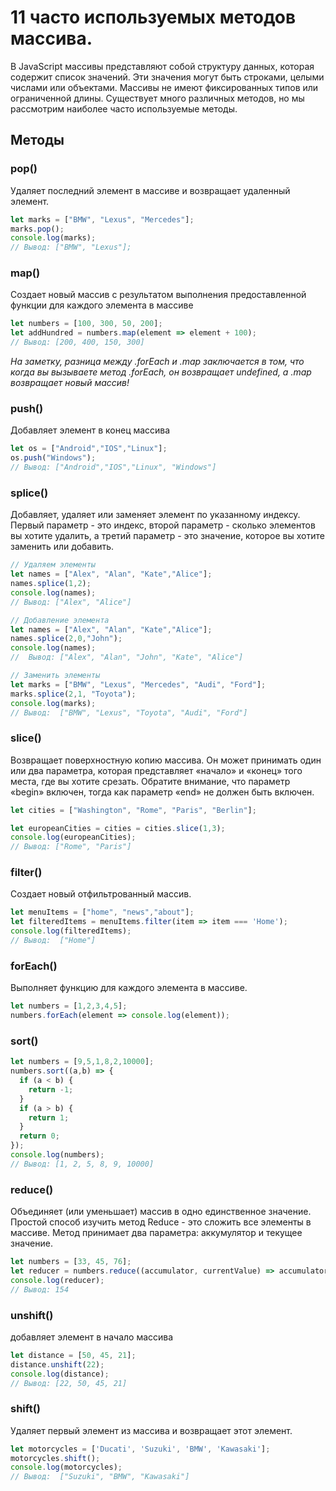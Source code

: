 # 11 часто используемых методов массива.

В JavaScript массивы представляют собой структуру данных, которая содержит список значений. Эти значения могут быть строками, целыми числами или объектами. Массивы не имеют фиксированных типов или ограниченной длины.
Существует много различных методов, 
но мы рассмотрим наиболее часто используемые методы. 


## Методы

### pop()

Удаляет последний элемент в массиве и возвращает удаленный элемент.

```js
let marks = ["BMW", "Lexus", "Mercedes"];
marks.pop();
console.log(marks);
// Вывод: ["BMW", "Lexus"];
```

### map()

Создает новый массив с результатом выполнения предоставленной функции для каждого элемента в массиве

```js
let numbers = [100, 300, 50, 200];
let addHundred = numbers.map(element => element + 100);
// Вывод: [200, 400, 150, 300]
```
*На заметку, разница между .forEach и .map заключается в том, что когда вы вызываете метод .forEach, он возвращает undefined, а .map возвращает новый массив!*

### push()

Добавляет элемент в конец массива

```js
let os = ["Android","IOS","Linux"];
os.push("Windows");
// Вывод: ["Android","IOS","Linux", "Windows"]
```

### splice()

Добавляет, удаляет или заменяет элемент по указанному индексу. Первый параметр - это индекс, второй параметр - сколько элементов вы хотите удалить, а третий параметр - это значение, которое вы хотите заменить или добавить.

```js
// Удаляем элементы
let names = ["Alex", "Alan", "Kate","Alice"];
names.splice(1,2);
console.log(names);
// Вывод: ["Alex", "Alice"]
```
```js
// Добавление элемента
let names = ["Alex", "Alan", "Kate","Alice"];
names.splice(2,0,"John");
console.log(names);
//  Вывод: ["Alex", "Alan", "John", "Kate", "Alice"]
```
```js
// Заменить элементы
let marks = ["BMW", "Lexus", "Mercedes", "Audi", "Ford"];
marks.splice(2,1, "Toyota");
console.log(marks);
// Вывод:  ["BMW", "Lexus", "Toyota", "Audi", "Ford"]
```

### slice()

Возвращает поверхностную копию массива. Он может принимать один или два параметра, которая представляет «начало» и «конец» того места, где вы хотите срезать. Обратите внимание, что параметр «begin» включен, тогда как параметр «end» не должен быть включен.

```js
let cities = ["Washington", "Rome", "Paris", "Berlin"];

let europeanСities = cities = cities.slice(1,3);
console.log(europeanСities);
// Вывод: ["Rome", "Paris"]
```

### filter()

Создает новый отфильтрованный массив.

```js
let menuItems = ["home", "news","about"];
let filteredItems = menuItems.filter(item => item === 'Home');
console.log(filteredItems);
// Вывод:  ["Home"]
```

### forEach()

Выполняет функцию для каждого элемента в массиве.

```js
let numbers = [1,2,3,4,5];
numbers.forEach(element => console.log(element));
```

### sort()

```js
let numbers = [9,5,1,8,2,10000];
numbers.sort((a,b) => {
  if (a < b) {
    return -1;
  }
  if (a > b) {
    return 1;
  }
  return 0;
});
console.log(numbers);
// Вывод: [1, 2, 5, 8, 9, 10000]
```

### reduce()

Объединяет (или уменьшает) массив в одно единственное значение. Простой способ изучить метод Reduce - это сложить все элементы в массиве. Метод принимает два параметра: аккумулятор и текущее значение.

```js
let numbers = [33, 45, 76];
let reducer = numbers.reduce((accumulator, currentValue) => accumulator+currentValue);
console.log(reducer);
// Вывод: 154
```

### unshift()

добавляет элемент в начало массива

```js
let distance = [50, 45, 21];
distance.unshift(22);
console.log(distance);
// Вывод: [22, 50, 45, 21]
```
### shift()

Удаляет первый элемент из массива и возвращает этот элемент.

```js
let motorcycles = ['Ducati', 'Suzuki', 'BMW', 'Kawasaki'];
motorcycles.shift();
console.log(motorcycles);
// Вывод:  ["Suzuki", "BMW", "Kawasaki"]
```
